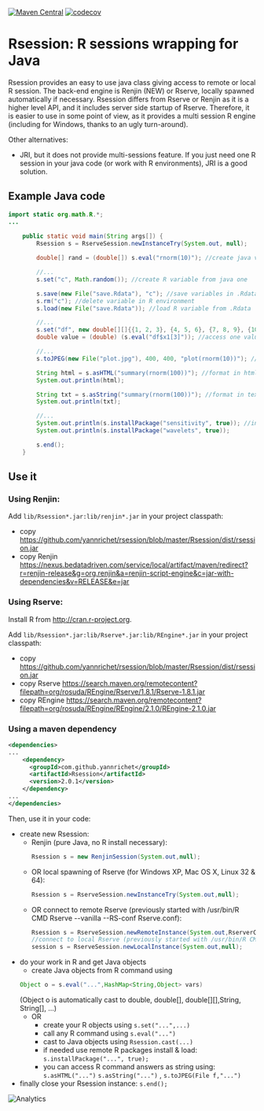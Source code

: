 [![Maven Central](https://maven-badges.herokuapp.com/maven-central/com.github.yannrichet/Rsession/badge.svg)](https://maven-badges.herokuapp.com/maven-central/com.github.yannrichet/Rsession)
[![codecov](https://codecov.io/gh/yannrichet/rsession/branch/master/graph/badge.svg)](https://codecov.io/gh/yannrichet/rsession)

# Rsession: R sessions wrapping for Java #

Rsession provides an easy to use java class giving access to remote or local R session. The back-end engine is Renjin (NEW) or Rserve, locally spawned automatically if necessary.
Rsession differs from Rserve or Renjin as it is a higher level API, and it includes server side startup of Rserve. Therefore, it is easier to use in some point of view, as it provides a multi session R engine (including for Windows, thanks to an ugly turn-around).

Other alternatives:
  * JRI, but it does not provide multi-sessions feature. If you just need one R session in your java code (or work with R environments), JRI is a good solution.

## Example Java code ##
```java
import static org.math.R.*;
...
 
    public static void main(String args[]) {
        Rsession s = RserveSession.newInstanceTry(System.out, null);

        double[] rand = (double[]) s.eval("rnorm(10)"); //create java variable from R command

        //...
        s.set("c", Math.random()); //create R variable from java one

        s.save(new File("save.Rdata"), "c"); //save variables in .Rdata
        s.rm("c"); //delete variable in R environment
        s.load(new File("save.Rdata")); //load R variable from .Rdata

        //...
        s.set("df", new double[][]{{1, 2, 3}, {4, 5, 6}, {7, 8, 9}, {10, 11, 12}}, "x1", "x2", "x3"); //create data frame from given vectors
        double value = (double) (s.eval("df$x1[3]")); //access one value in data frame

        //...
        s.toJPEG(new File("plot.jpg"), 400, 400, "plot(rnorm(10))"); //create jpeg file from R graphical command (like plot)

        String html = s.asHTML("summary(rnorm(100))"); //format in html using R2HTML
        System.out.println(html);

        String txt = s.asString("summary(rnorm(100))"); //format in text
        System.out.println(txt);

        //...
        System.out.println(s.installPackage("sensitivity", true)); //install and load R package
        System.out.println(s.installPackage("wavelets", true));

        s.end();
    }
```
## Use it ##

### Using Renjin: ###

Add `lib/Rsession*.jar:lib/renjin*.jar` in your project classpath: 
  * copy https://github.com/yannrichet/rsession/blob/master/Rsession/dist/rsession.jar
  * copy Renjin https://nexus.bedatadriven.com/service/local/artifact/maven/redirect?r=renjin-release&g=org.renjin&a=renjin-script-engine&c=jar-with-dependencies&v=RELEASE&e=jar

### Using Rserve: ###

Install R from http://cran.r-project.org.

Add `lib/Rsession*.jar:lib/Rserve*.jar:lib/REngine*.jar` in your project classpath: 
  * copy https://github.com/yannrichet/rsession/blob/master/Rsession/dist/rsession.jar
  * copy Rserve https://search.maven.org/remotecontent?filepath=org/rosuda/REngine/Rserve/1.8.1/Rserve-1.8.1.jar
  * copy REngine https://search.maven.org/remotecontent?filepath=org/rosuda/REngine/REngine/2.1.0/REngine-2.1.0.jar

### Using a maven dependency ###
```xml
<dependencies>
...
    <dependency>
      <groupId>com.github.yannrichet</groupId>
      <artifactId>Rsession</artifactId>
      <version>2.0.1</version>
    </dependency>
...
</dependencies>
```


Then, use it in your code:
  * create new Rsession:
    * Renjin (pure Java, no R install necessary):
      ```java
      Rsession s = new RenjinSession(System.out,null);
      ```
    * OR local spawning of Rserve (for Windows XP, Mac OS X, Linux 32 & 64):
      ```java
      Rsession s = RserveSession.newInstanceTry(System.out,null);
      ```
    * OR connect to remote Rserve (previously started with /usr/bin/R CMD Rserve --vanilla --RS-conf Rserve.conf):
      ```java
      Rsession s = RserveSession.newRemoteInstance(System.out,RserverConf.parse("R://192.168.1.1"));
      //connect to local Rserve (previously started with /usr/bin/R CMD Rserve --vanilla --RS-conf Rserve.conf):
      session s = RserveSession.newLocalInstance(System.out,null); 
      ```
  * do your work in R and get Java objects
    * create Java objects from R command using
    ```java
    Object o = s.eval("...",HashMap<String,Object> vars)
    ```
    (Object o is automatically cast to double, double[], double[][],String, String[], ...)
    * OR
      * create your R objects using `s.set("...",...)`
      * call any R command using `s.eval("...")`
      * cast to Java objects using `Rsession.cast(...)`
      * if needed use remote R packages install & load: `s.installPackage("...", true);`
      * you can access R command answers as string using: `s.asHTML("...")` `s.asString("...")` , `s.toJPEG(File f,"...")` 
  * finally close your Rsession instance: `s.end(); `

![Analytics](https://ga-beacon.appspot.com/UA-109580-20/rsession)
